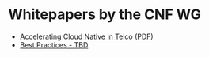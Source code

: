 # Whitepapers by the CNF WG

- [Accelerating Cloud Native in Telco](Accelerating_Cloud_Native_in_Telco.md) ([PDF](Accelerating%20Cloud%20Native%20in%20Telco.pdf))
- [Best Practices - TBD](../best_cnf_dev.md)
